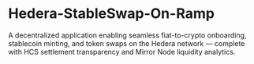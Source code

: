 # Hedera-StableSwap-On-Ramp
A decentralized application enabling seamless fiat-to-crypto onboarding, stablecoin minting, and token swaps on the Hedera network — complete with HCS settlement transparency and Mirror Node liquidity analytics.


